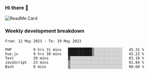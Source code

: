 ### Hi there 👋

<!--
**itzcy/itzcy** is a ✨ _special_ ✨ repository because its `README.md` (this file) appears on your GitHub profile.

Here are some ideas to get you started:

- 🔭 I’m currently working on ...
- 🌱 I’m currently learning ...
- 👯 I’m looking to collaborate on ...
- 🤔 I’m looking for help with ...
- 💬 Ask me about ...
- 📫 How to reach me: ...
- 😄 Pronouns: ...
- ⚡ Fun fact: ...
-->
![ReadMe Card](https://github-readme-stats.vercel.app/api?username=itzcy&show_icons=true&title_color=2d3198&icon_color=797cb8&text_color=24292e&bg_color=f6f8fa)

### Weekly development breakdown
<!--START_SECTION:waka-->

```text
From: 12 May 2023 - To: 19 May 2023

PHP          9 hrs 31 mins   ███████████▒░░░░░░░░░░░░░   45.31 %
Vue.js       9 hrs 30 mins   ███████████▒░░░░░░░░░░░░░   45.22 %
Text         39 mins         ▓░░░░░░░░░░░░░░░░░░░░░░░░   03.10 %
JavaScript   23 mins         ▒░░░░░░░░░░░░░░░░░░░░░░░░   01.84 %
Bash         8 mins          ▒░░░░░░░░░░░░░░░░░░░░░░░░   00.68 %
```

<!--END_SECTION:waka-->
